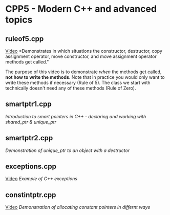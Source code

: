 # CPP5 - Modern C++ and advanced topics

## ruleof5.cpp

[Video](https://youtu.be/dbc7HAcMD4c)
*Demonstrates in which situations the constructor, destructor, copy assignment operator, move constructor, and move assignment operator methods get called."

The purpose of this video is to demonstrate *when* the methods get called, **not how to write the methods**.  Note that in practice you would only want to write these methods if necessary (Rule of 5).  The class we start with technically doesn't need any of these methods (Rule of Zero).

## smartptr1.cpp

*Introduction to smart pointers in C++ - declaring and working with shared_ptr & unique_ptr*

## smartptr2.cpp

*Demonstration of unique_ptr to an object with a destructor*

## exceptions.cpp

[Video](https://youtu.be/uV7VrfDd33o)
*Example of C++ exceptions*

## constintptr.cpp

[Video](https://youtu.be/0Xo18Ozh09Q)
*Demonstration of allocating constant pointers in differnt ways*
